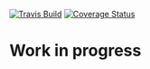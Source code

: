 [![Travis Build](https://travis-ci.com/piderman314/bardecoder.svg?branch=master)](https://travis-ci.com/piderman314/bardecoder)
[![Coverage Status](https://coveralls.io/repos/github/piderman314/bardecoder/badge.svg)](https://coveralls.io/github/piderman314/bardecoder)

# Work in progress